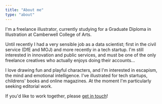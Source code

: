 ```yaml
---
title: "About me"
type: "about"
---
```


I'm a freelance illustrator, currently studying for a Graduate Diploma in Illustration at Camberwell College of Arts.

Until recently I had a very sensible job as a data scientist; first in the civil service (DfE and MOJ) and more recently in a tech startup. I'm still interested in innovation and public services, and must be one of the only freelance creatives who actually enjoys doing their accounts...

I love drawing fun and playful characters, and I'm interested in escapism, the mind and emotional intelligence. I've illustrated for tech startups, childrens' books and online magazines. At the moment I'm particularly seeking editorial work.

If you'd like to work together, please [get in touch](vicky.hughes@hotmail.com)!

